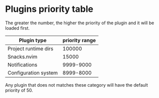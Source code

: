 # Plugins priority table

The greater the number, the higher the priority of the plugin and it will be loaded first.

| Plugin type          | priority range |
| -------------------- | -------------- |
| Project runtime dirs | 100000         |
| Snacks.nvim          | 15000          |
| Notifications        | 9999-9000      |
| Configuration system | 8999-8000      |

Any plugin that does not matches these category will have the default priority of 50.
